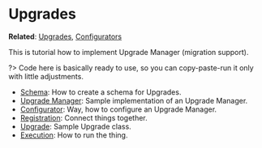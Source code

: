 # Upgrades

**Related**: [Upgrades](/components/upgrades), [Configurators](/components/configurators)

This is tutorial how to implement Upgrade Manager (migration support). 

?> Code here is basically ready to use, so you can copy-paste-run it only with little adjustments.

* [Schema](/examples/upgrades/schema): How to create a schema for Upgrades.
* [Upgrade Manager](/examples/upgrades/upgrade-manager): Sample implementation of an Upgrade Manager.
* [Configurator](/examples/upgrades/configurator): Way, how to configure an Upgrade Manager.
* [Registration](/examples/upgrades/registration): Connect things together.
* [Upgrade](/examples/upgrades/upgrade): Sample Upgrade class.
* [Execution](/examples/upgrades/execution): How to run the thing.
